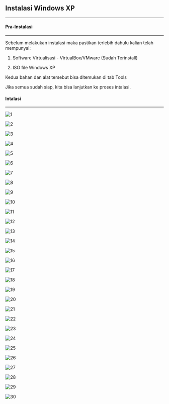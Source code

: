 ## Instalasi Windows XP
---

#### Pra-Instalasi
___

Sebelum melakukan instalasi maka pastikan terlebih dahulu kalian telah mempunyai:

 1. Software Virtualisasi - VirtualBox/VMware (Sudah Terinstall)

 2. ISO file Windows XP

Kedua bahan dan alat tersebut bisa ditemukan di tab Tools

Jika semua sudah siap, kita bisa lanjutkan ke proses intalasi.

#### Intalasi
___

![1](/public/images/XP2.png)

![2](/public/assets/XP%20(2).png)

![3](/public/assets/XP%20(3).png)

![4](/public/assets/XP%20(4).png)

![5](/public/assets/XP%20(5).png)

![6](/public/assets/XP%20(6).png)

![7](/public/assets/XP%20(7).png)

![8](/public/assets/XP%20(8).png)

![9](/public/assets/XP%20(9).png)

![10](/public/assets/XP%20(10).png)

![11](/public/assets/XP%20(11).png)

![12](/public/assets/XP%20(12).png)

![13](/public/assets/XP%20(13).png)

![14](/public/assets/XP%20(14).png)

![15](/public/assets/XP%20(15).png)

![16](/public/assets/XP%20(16).png)

![17](/public/assets/XP%20(17).png)

![18](/public/assets/XP%20(18).png)

![19](/public/assets/XP%20(19).png)

![20](/public/assets/XP%20(20).png)

![21](/public/assets/XP%20(21).png)

![22](/public/assets/XP%20(22).png)

![23](/public/assets/XP%20(23).png)

![24](/public/assets/XP%20(24).png)

![25](/public/assets/XP%20(25).png)

![26](/public/assets/XP%20(26).png)

![27](/public/assets/XP%20(27).png)

![28](/public/assets/XP%20(28).png)

![29](/public/assets/XP%20(29).png)

![30](/public/assets/XP%20(30).png)